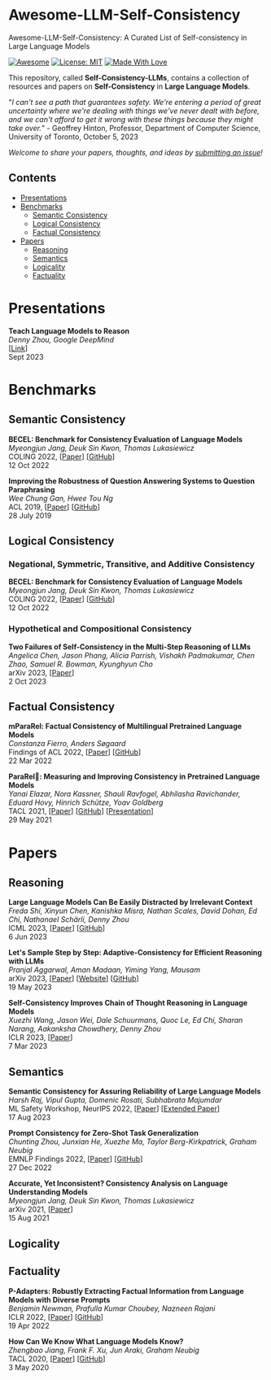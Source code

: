 # Awesome-LLM-Self-Consistency
Awesome-LLM-Self-Consistency: A Curated List of Self-consistency in Large Language Models

[![Awesome](https://cdn.rawgit.com/sindresorhus/awesome/d7305f38d29fed78fa85652e3a63e154dd8e8829/media/badge.svg)](https://github.com/SuperBruceJia/Awesome-LLM-Self-Consistency) 
[![License: MIT](https://img.shields.io/badge/License-MIT-green.svg)](https://opensource.org/licenses/MIT)
[![Made With Love](https://img.shields.io/badge/Made%20With-Love-red.svg)](https://github.com/SuperBruceJia/Awesome-LLM-Self-Consistency)

This repository, called **Self-Consistency-LLMs**, contains a collection of resources and papers on **Self-Consistency** in **Large Language Models**. 

"*I can't see a path that guarantees safety. We're entering a period of great uncertainty where we're dealing with things we've never dealt with before, and we can't afford to get it wrong with these things because they might take over.*" - Geoffrey Hinton, Professor, Department of Computer Science, University of Toronto, October 5, 2023

*Welcome to share your papers, thoughts, and ideas by [submitting an issue](https://github.com/SuperBruceJia/Awesome-LLM-Self-Consistency/issues/new)!* 

## Contents
- [Presentations](#Presentations)
- [Benchmarks](#Benchmarks)
  - [Semantic Consistency](#Semantic-Consistency)
  - [Logical Consistency](#Logical-Consistency)
  - [Factual Consistency](#Factual-Consistency)
- [Papers](#Papers)
  - [Reasoning](#Reasoning)
  - [Semantics](#Semantics)
  - [Logicality](#Logicality)
  - [Factuality](#Factuality)

# Presentations 
**Teach Language Models to Reason** \
*Denny Zhou, Google DeepMind* \
[[Link](https://dennyzhou.github.io/LLMs-Reason-2023-Harvard-Yale.pdf)] \
Sept 2023

# Benchmarks
## Semantic Consistency
**BECEL: Benchmark for Consistency Evaluation of Language Models** \
*Myeongjun Jang, Deuk Sin Kwon, Thomas Lukasiewicz* \
COLING 2022, [[Paper](https://aclanthology.org/2022.coling-1.324.pdf)] [[GitHub](https://github.com/MJ-Jang/BECEL)]\
12 Oct 2022

**Improving the Robustness of Question Answering Systems to Question Paraphrasing** \
*Wee Chung Gan, Hwee Tou Ng* \
ACL 2019, [[Paper](https://aclanthology.org/P19-1610.pdf)] [[GitHub](https://github.com/nusnlp/paraphrasing-squad)]\
28 July 2019

## Logical Consistency
### Negational, Symmetric, Transitive, and Additive Consistency
**BECEL: Benchmark for Consistency Evaluation of Language Models** \
*Myeongjun Jang, Deuk Sin Kwon, Thomas Lukasiewicz* \
COLING 2022, [[Paper](https://aclanthology.org/2022.coling-1.324.pdf)] [[GitHub](https://github.com/MJ-Jang/BECEL)]\
12 Oct 2022

### Hypothetical and Compositional Consistency
**Two Failures of Self-Consistency in the Multi-Step Reasoning of LLMs** \
*Angelica Chen, Jason Phang, Alicia Parrish, Vishakh Padmakumar, Chen Zhao, Samuel R. Bowman, Kyunghyun Cho* \
arXiv 2023, [[Paper](https://browse.arxiv.org/pdf/2305.14279.pdf)]\
2 Oct 2023

## Factual Consistency
**mParaRel: Factual Consistency of Multilingual Pretrained Language Models** \
*Constanza Fierro, Anders Søgaard* \
Findings of ACL 2022, [[Paper](https://aclanthology.org/2022.findings-acl.240.pdf)] [[GitHub](https://github.com/coastalcph/mpararel)]\
22 Mar 2022

**ParaRel:metal:: Measuring and Improving Consistency in Pretrained Language Models** \
*Yanai Elazar, Nora Kassner, Shauli Ravfogel, Abhilasha Ravichander, Eduard Hovy, Hinrich Schütze, Yoav Goldberg* \
TACL 2021, [[Paper](https://aclanthology.org/2021.tacl-1.60.pdf)] [[GitHub](https://github.com/yanaiela/pararel)] [[Presentation](https://yanaiela.github.io/presentations/consistency.pdf)]\
29 May 2021

# Papers
## Reasoning
**Large Language Models Can Be Easily Distracted by Irrelevant Context** \
*Freda Shi, Xinyun Chen, Kanishka Misra, Nathan Scales, David Dohan, Ed Chi, Nathanael Schärli, Denny Zhou* \
ICML 2023, [[Paper](https://proceedings.mlr.press/v202/shi23a/shi23a.pdf)] [[GitHub](https://github.com/google-research-datasets/GSM-IC)]\
6 Jun 2023

**Let's Sample Step by Step: Adaptive-Consistency for Efficient Reasoning with LLMs** \
*Pranjal Aggarwal, Aman Madaan, Yiming Yang, Mausam* \
arXiv 2023, [[Paper](https://browse.arxiv.org/pdf/2305.11860.pdf)] [[Website](http://sample-step-by-step.info/)] [[GitHub](https://github.com/Pranjal2041/AdaptiveConsistency)]\
19 May 2023

**Self-Consistency Improves Chain of Thought Reasoning in Language Models** \
*Xuezhi Wang, Jason Wei, Dale Schuurmans, Quoc Le, Ed Chi, Sharan Narang, Aakanksha Chowdhery, Denny Zhou* \
ICLR 2023, [[Paper](https://openreview.net/pdf?id=1PL1NIMMrw)]\
7 Mar 2023

## Semantics
**Semantic Consistency for Assuring Reliability of Large Language Models** \
*Harsh Raj, Vipul Gupta, Domenic Rosati, Subhabrata Majumdar* \
ML Safety Workshop, NeurIPS 2022, [[Paper](https://openreview.net/pdf?id=SgbpddeEV-C)] [[Extended Paper](https://arxiv.org/pdf/2308.09138.pdf)]\
17 Aug 2023

**Prompt Consistency for Zero-Shot Task Generalization** \
*Chunting Zhou, Junxian He, Xuezhe Ma, Taylor Berg-Kirkpatrick, Graham Neubig* \
EMNLP Findings 2022, [[Paper](https://aclanthology.org/2022.findings-emnlp.192.pdf)] [[GitHub](https://github.com/violet-zct/swarm-distillation-zero-shot)]\
27 Dec 2022

**Accurate, Yet Inconsistent? Consistency Analysis on Language Understanding Models** \
*Myeongjun Jang, Deuk Sin Kwon, Thomas Lukasiewicz* \
arXiv 2021, [[Paper](https://arxiv.org/pdf/2108.06665.pdf)]\
15 Aug 2021

## Logicality


## Factuality
**P-Adapters: Robustly Extracting Factual Information from Language Models with Diverse Prompts** \
*Benjamin Newman, Prafulla Kumar Choubey, Nazneen Rajani* \
ICLR 2022, [[Paper](https://openreview.net/pdf?id=DhzIU48OcZh)] [[GitHub](https://github.com/salesforce/FactLM)]\
19 Apr 2022

**How Can We Know What Language Models Know?** \
*Zhengbao Jiang, Frank F. Xu, Jun Araki, Graham Neubig* \
TACL 2020, [[Paper](https://aclanthology.org/2020.tacl-1.28.pdf)] [[GitHub](https://github.com/jzbjyb/LPAQA)]\
3 May 2020
